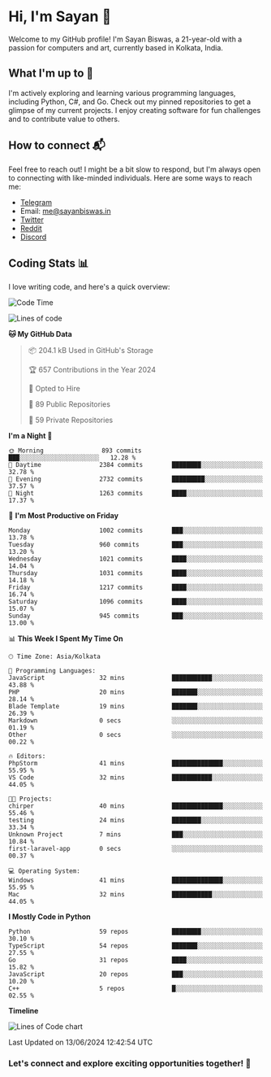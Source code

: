 # Hi, I'm Sayan 👋

Welcome to my GitHub profile! I'm Sayan Biswas, a 21-year-old with a passion for computers and art, currently based in Kolkata, India.

## What I'm up to 🚀

I'm actively exploring and learning various programming languages, including Python, C#, and Go. Check out my pinned repositories to get a glimpse of my current projects. I enjoy creating software for fun challenges and to contribute value to others.

## How to connect 📬

Feel free to reach out! I might be a bit slow to respond, but I'm always open to connecting with like-minded individuals. Here are some ways to reach me:

- [Telegram](https://t.me/dank_as_fuck)
- Email: [me@sayanbiswas.in](mailto:me@sayanbiswas.in)
- [Twitter](https://twitter.com/TheDankDel)
- [Reddit](https://www.reddit.com/user/dank_as_fuck_/)
- [Discord](https://discordapp.com/users/506536929152466945)

## Coding Stats 📊

I love writing code, and here's a quick overview:

<!--START_SECTION:waka-->
![Code Time](http://img.shields.io/badge/Code%20Time-1%2C625%20hrs%2037%20mins-blue)

![Lines of code](https://img.shields.io/badge/From%20Hello%20World%20I%27ve%20Written-5.7%20million%20lines%20of%20code-blue)

**🐱 My GitHub Data** 

> 📦 204.1 kB Used in GitHub's Storage 
 > 
> 🏆 657 Contributions in the Year 2024
 > 
> 💼 Opted to Hire
 > 
> 📜 89 Public Repositories 
 > 
> 🔑 59 Private Repositories 
 > 
**I'm a Night 🦉** 

```text
🌞 Morning                893 commits         ███░░░░░░░░░░░░░░░░░░░░░░   12.28 % 
🌆 Daytime                2384 commits        ████████░░░░░░░░░░░░░░░░░   32.78 % 
🌃 Evening                2732 commits        █████████░░░░░░░░░░░░░░░░   37.57 % 
🌙 Night                  1263 commits        ████░░░░░░░░░░░░░░░░░░░░░   17.37 % 
```
📅 **I'm Most Productive on Friday** 

```text
Monday                   1002 commits        ███░░░░░░░░░░░░░░░░░░░░░░   13.78 % 
Tuesday                  960 commits         ███░░░░░░░░░░░░░░░░░░░░░░   13.20 % 
Wednesday                1021 commits        ████░░░░░░░░░░░░░░░░░░░░░   14.04 % 
Thursday                 1031 commits        ████░░░░░░░░░░░░░░░░░░░░░   14.18 % 
Friday                   1217 commits        ████░░░░░░░░░░░░░░░░░░░░░   16.74 % 
Saturday                 1096 commits        ████░░░░░░░░░░░░░░░░░░░░░   15.07 % 
Sunday                   945 commits         ███░░░░░░░░░░░░░░░░░░░░░░   13.00 % 
```


📊 **This Week I Spent My Time On** 

```text
🕑︎ Time Zone: Asia/Kolkata

💬 Programming Languages: 
JavaScript               32 mins             ███████████░░░░░░░░░░░░░░   43.88 % 
PHP                      20 mins             ███████░░░░░░░░░░░░░░░░░░   28.14 % 
Blade Template           19 mins             ███████░░░░░░░░░░░░░░░░░░   26.39 % 
Markdown                 0 secs              ░░░░░░░░░░░░░░░░░░░░░░░░░   01.19 % 
Other                    0 secs              ░░░░░░░░░░░░░░░░░░░░░░░░░   00.22 % 

🔥 Editors: 
PhpStorm                 41 mins             ██████████████░░░░░░░░░░░   55.95 % 
VS Code                  32 mins             ███████████░░░░░░░░░░░░░░   44.05 % 

🐱‍💻 Projects: 
chirper                  40 mins             ██████████████░░░░░░░░░░░   55.46 % 
testing                  24 mins             ████████░░░░░░░░░░░░░░░░░   33.34 % 
Unknown Project          7 mins              ███░░░░░░░░░░░░░░░░░░░░░░   10.84 % 
first-laravel-app        0 secs              ░░░░░░░░░░░░░░░░░░░░░░░░░   00.37 % 

💻 Operating System: 
Windows                  41 mins             ██████████████░░░░░░░░░░░   55.95 % 
Mac                      32 mins             ███████████░░░░░░░░░░░░░░   44.05 % 
```

**I Mostly Code in Python** 

```text
Python                   59 repos            ████████░░░░░░░░░░░░░░░░░   30.10 % 
TypeScript               54 repos            ███████░░░░░░░░░░░░░░░░░░   27.55 % 
Go                       31 repos            ████░░░░░░░░░░░░░░░░░░░░░   15.82 % 
JavaScript               20 repos            ███░░░░░░░░░░░░░░░░░░░░░░   10.20 % 
C++                      5 repos             █░░░░░░░░░░░░░░░░░░░░░░░░   02.55 % 
```



**Timeline**

![Lines of Code chart](https://raw.githubusercontent.com/Dank-del/Dank-del/main/assets/bar_graph.png)


 Last Updated on 13/06/2024 12:42:54 UTC
<!--END_SECTION:waka-->

### Let's connect and explore exciting opportunities together! 🚀
